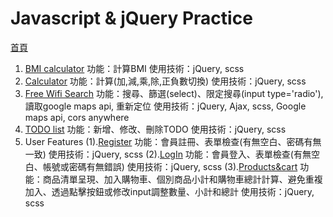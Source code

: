 # Javascript & jQuery Practice
[首頁](https://henry4682.github.io/Javascript-practice/)
1. [BMI calculator](https://henry4682.github.io/Javascript-practice/BMI_calculator/)
   功能：計算BMI
   使用技術：jQuery, scss
2. [Calculator](https://henry4682.github.io/Javascript-practice/Calculator/)
   功能：計算(加,減,乘,除,正負數切換)
   使用技術：jQuery, scss
3. [Free Wifi Search](https://henry4682.github.io/Javascript-practice/Free_Wifi_Search/)
   功能：搜尋、篩選(select)、限定搜尋(input type='radio'),讀取google maps api, 重新定位
   使用技術：jQuery, Ajax, scss, Google maps api, cors anywhere
4. [TODO list](https://henry4682.github.io/Javascript-practice/TODO_List/)
   功能：新增、修改、刪除TODO
   使用技術：jQuery, scss
5. User Features
   (1).[Register](https://henry4682.github.io/Javascript-practice/User/Register/) 
   功能：會員註冊、表單檢查(有無空白、密碼有無一致)
   使用技術：jQuery, scss
   (2).[LogIn](https://henry4682.github.io/Javascript-practice/User/LogIn/) 
   功能：會員登入、表單檢查(有無空白、帳號或密碼有無錯誤)
   使用技術：jQuery, scss
   (3).[Products&cart](https://henry4682.github.io/Javascript-practice/User/Products&cart/) 
   功能：商品清單呈現、加入購物車、個別商品小計和購物車總計計算、避免重複加入、透過點擊按鈕或修改input調整數量、小計和總計
   使用技術：jQuery, scss
